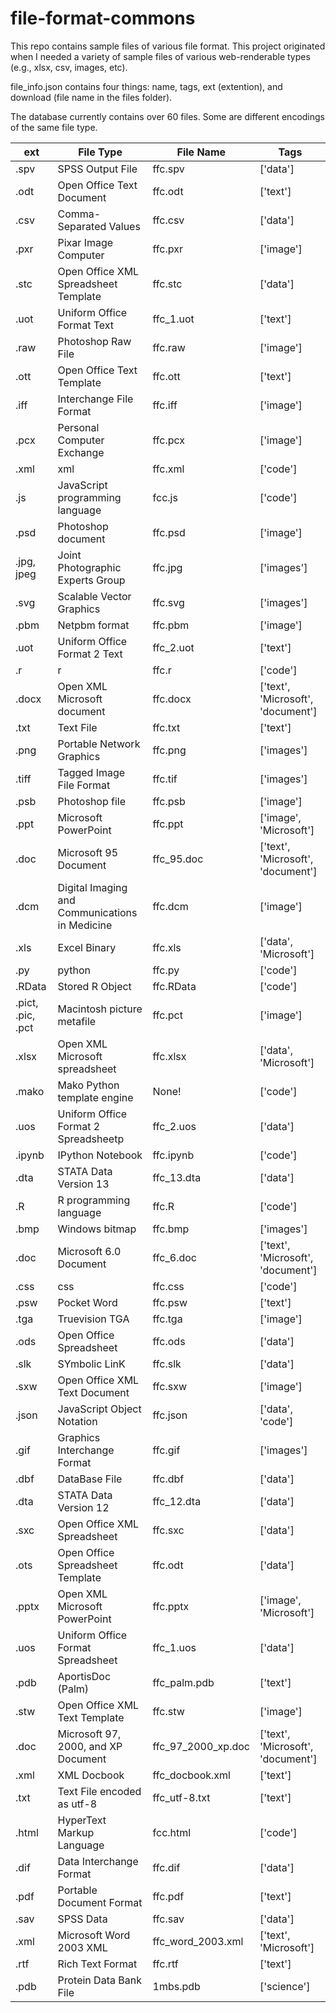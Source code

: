 # file-format-commons
This repo contains sample files of various file format. This project originated when I needed a variety of sample files of various web-renderable types (e.g., xlsx, csv, images, etc).

file_info.json contains four things: 
    name, tags, ext (extention), and download (file name in the files folder).

The database currently contains over 60 files. Some are different encodings of the same file type. 

| ext  | File Type              | File Name            |  Tags        |
|------|--------------------------|-------------------|-------------|
| .spv | SPSS Output File | ffc.spv | ['data'] |
| .odt | Open Office Text Document | ffc.odt | ['text'] |
| .csv | Comma-Separated Values | ffc.csv | ['data'] |
| .pxr | Pixar Image Computer | ffc.pxr | ['image'] |
| .stc | Open Office XML Spreadsheet Template | ffc.stc | ['data'] |
| .uot | Uniform Office Format Text | ffc_1.uot | ['text'] |
| .raw | Photoshop Raw File | ffc.raw | ['image'] |
| .ott | Open Office Text Template | ffc.ott | ['text'] |
| .iff | Interchange File Format | ffc.iff | ['image'] |
| .pcx | Personal Computer Exchange | ffc.pcx | ['image'] |
| .xml | xml | ffc.xml | ['code'] |
| .js | JavaScript programming language | fcc.js | ['code'] |
| .psd | Photoshop document | ffc.psd | ['image'] |
| .jpg, jpeg | Joint Photographic Experts Group | ffc.jpg | ['images'] |
| .svg | Scalable Vector Graphics | ffc.svg | ['images'] |
| .pbm | Netpbm format | ffc.pbm | ['image'] |
| .uot | Uniform Office Format 2 Text | ffc_2.uot | ['text'] |
| .r | r | ffc.r | ['code'] |
| .docx | Open XML Microsoft document | ffc.docx | ['text', 'Microsoft', 'document'] |
| .txt | Text File | ffc.txt | ['text'] |
| .png | Portable Network Graphics | ffc.png | ['images'] |
| .tiff | Tagged Image File Format | ffc.tif | ['images'] |
| .psb | Photoshop file | ffc.psb | ['image'] |
| .ppt | Microsoft PowerPoint | ffc.ppt | ['image', 'Microsoft'] |
| .doc | Microsoft 95 Document | ffc_95.doc | ['text', 'Microsoft', 'document'] |
| .dcm | Digital Imaging and Communications in Medicine | ffc.dcm | ['image'] |
| .xls | Excel Binary | ffc.xls | ['data', 'Microsoft'] |
| .py | python | ffc.py | ['code'] |
| .RData | Stored R Object | ffc.RData | ['code'] |
| .pict, .pic, .pct | Macintosh picture metafile | ffc.pct | ['image'] |
| .xlsx | Open XML Microsoft spreadsheet | ffc.xlsx | ['data', 'Microsoft'] |
| .mako | Mako Python template engine | None! | ['code'] |
| .uos | Uniform Office Format 2 Spreadsheetp | ffc_2.uos | ['data'] |
| .ipynb | IPython Notebook | ffc.ipynb | ['code'] |
| .dta | STATA Data Version 13 | ffc_13.dta | ['data'] |
| .R | R programming language | ffc.R | ['code'] |
| .bmp | Windows bitmap | ffc.bmp | ['images'] |
| .doc | Microsoft 6.0 Document | ffc_6.doc | ['text', 'Microsoft', 'document'] |
| .css | css | ffc.css | ['code'] |
| .psw | Pocket Word | ffc.psw | ['text'] |
| .tga | Truevision TGA | ffc.tga | ['image'] |
| .ods | Open Office Spreadsheet | ffc.ods | ['data'] |
| .slk | SYmbolic LinK | ffc.slk | ['data'] |
| .sxw | Open Office XML Text Document | ffc.sxw | ['image'] |
| .json | JavaScript Object Notation | ffc.json | ['data', 'code'] |
| .gif | Graphics Interchange Format | ffc.gif | ['images'] |
| .dbf | DataBase File | ffc.dbf | ['data'] |
| .dta | STATA Data Version 12 | ffc_12.dta | ['data'] |
| .sxc | Open Office XML Spreadsheet | ffc.sxc | ['data'] |
| .ots | Open Office Spreadsheet Template | ffc.odt | ['data'] |
| .pptx | Open XML Microsoft PowerPoint | ffc.pptx | ['image', 'Microsoft'] |
| .uos | Uniform Office Format Spreadsheet | ffc_1.uos | ['data'] |
| .pdb | AportisDoc (Palm) | ffc_palm.pdb | ['text'] |
| .stw | Open Office XML Text Template | ffc.stw | ['image'] |
| .doc | Microsoft 97, 2000, and XP Document | ffc_97_2000_xp.doc | ['text', 'Microsoft', 'document'] |
| .xml | XML Docbook | ffc_docbook.xml | ['text'] |
| .txt | Text File encoded as utf-8 | ffc_utf-8.txt | ['text'] |
| .html | HyperText Markup Language | fcc.html | ['code'] |
| .dif | Data Interchange Format | ffc.dif | ['data'] |
| .pdf | Portable Document Format | ffc.pdf | ['text'] |
| .sav | SPSS Data | ffc.sav | ['data'] |
| .xml | Microsoft Word 2003 XML | ffc_word_2003.xml | ['text', 'Microsoft'] |
| .rtf | Rich Text Format | ffc.rtf | ['text'] |
| .pdb | Protein Data Bank File | 1mbs.pdb | ['science'] |

